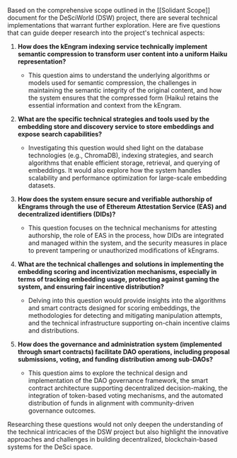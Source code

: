 Based on the comprehensive scope outlined in the [[Solidant Scope]] document for the DeSciWorld (DSW) project, there are several technical implementations that warrant further exploration. Here are five questions that can guide deeper research into the project's technical aspects:

1. **How does the kEngram indexing service technically implement semantic compression to transform user content into a uniform Haiku representation?**
   - This question aims to understand the underlying algorithms or models used for semantic compression, the challenges in maintaining the semantic integrity of the original content, and how the system ensures that the compressed form (Haiku) retains the essential information and context from the kEngram.

2. **What are the specific technical strategies and tools used by the embedding store and discovery service to store embeddings and expose search capabilities?**
   - Investigating this question would shed light on the database technologies (e.g., ChromaDB), indexing strategies, and search algorithms that enable efficient storage, retrieval, and querying of embeddings. It would also explore how the system handles scalability and performance optimization for large-scale embedding datasets.

3. **How does the system ensure secure and verifiable authorship of kEngrams through the use of Ethereum Attestation Service (EAS) and decentralized identifiers (DIDs)?**
   - This question focuses on the technical mechanisms for attesting authorship, the role of EAS in the process, how DIDs are integrated and managed within the system, and the security measures in place to prevent tampering or unauthorized modifications of kEngrams.

4. **What are the technical challenges and solutions in implementing the embedding scoring and incentivization mechanisms, especially in terms of tracking embedding usage, protecting against gaming the system, and ensuring fair incentive distribution?**
   - Delving into this question would provide insights into the algorithms and smart contracts designed for scoring embeddings, the methodologies for detecting and mitigating manipulation attempts, and the technical infrastructure supporting on-chain incentive claims and distributions.

5. **How does the governance and administration system (implemented through smart contracts) facilitate DAO operations, including proposal submissions, voting, and funding distribution among sub-DAOs?**
   - This question aims to explore the technical design and implementation of the DAO governance framework, the smart contract architecture supporting decentralized decision-making, the integration of token-based voting mechanisms, and the automated distribution of funds in alignment with community-driven governance outcomes.

Researching these questions would not only deepen the understanding of the technical intricacies of the DSW project but also highlight the innovative approaches and challenges in building decentralized, blockchain-based systems for the DeSci space.
